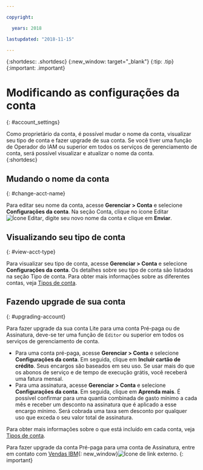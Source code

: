 ```yaml
---

copyright:

  years: 2018

lastupdated: "2018-11-15" 

---
```


{:shortdesc: .shortdesc}
{:new_window: target="_blank"}
{:tip: .tip}
{:important: .important}


# Modificando as configurações da conta
{: #account_settings}

Como proprietário da conta, é possível mudar o nome da conta, visualizar seu tipo de conta e fazer upgrade de sua conta. Se você tiver uma função de Operador do IAM ou superior em todos os serviços de gerenciamento de conta, será possível visualizar e atualizar o nome da conta.  
{:shortdesc}


## Mudando o nome da conta
{: #change-acct-name}

Para editar seu nome da conta, acesse **Gerenciar > Conta** e selecione **Configurações da conta**. Na seção Conta, clique no ícone Editar ![Ícone Editar](../icons/edit-tagging.svg), digite seu novo nome da conta e clique em **Enviar**. 


## Visualizando seu tipo de conta
{: #view-acct-type}

Para visualizar seu tipo de conta, acesse **Gerenciar > Conta** e selecione **Configurações da conta**. Os detalhes sobre seu tipo de conta são listados na seção Tipo de conta. Para obter mais informações sobre as diferentes contas, veja [Tipos de conta](/docs/account/index.html#accounts). 


## Fazendo upgrade de sua conta
{: #upgrading-account}

Para fazer upgrade da sua conta Lite para uma conta Pré-paga ou de Assinatura, deve-se ter uma função de `Editor` ou superior em todos os serviços de gerenciamento de conta. 

* Para uma conta pré-paga, acesse **Gerenciar > Conta** e selecione **Configurações da conta**. Em seguida, clique em **Incluir cartão de crédito**. Seus encargos são baseados em seu uso. Se usar mais do que os abonos de serviço e de tempo de execução grátis, você receberá uma fatura mensal.
* Para uma assinatura, acesse **Gerenciar > Conta** e selecione **Configurações da conta**. Em seguida, clique em **Aprenda mais**. É possível confirmar para uma quantia combinada de gasto mínimo a cada mês e receber um desconto na assinatura que é aplicado a esse encargo mínimo. Será cobrada uma taxa sem desconto por qualquer uso que exceda o seu valor total de assinatura.

Para obter mais informações sobre o que está incluído em cada conta, veja [Tipos de conta](/docs/account/index.html#accounts). 


Para fazer upgrade da conta Pré-paga para uma conta de Assinatura, entre em contato com [Vendas IBM](https://www.ibm.com/cloud-computing/bluemix/contact-us){: new_window}![Ícone de link externo](../icons/launch-glyph.svg "Ícone de link externo").
{: important}
